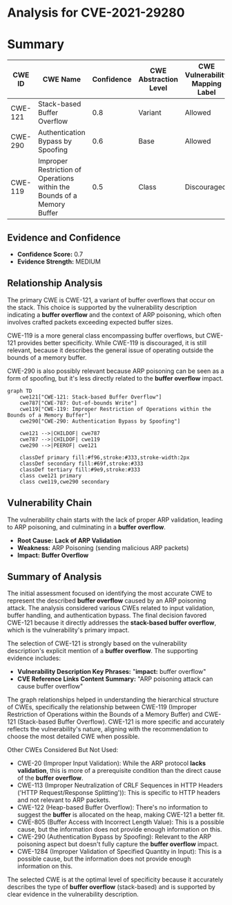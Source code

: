 # Analysis for CVE-2021-29280

# Summary
| CWE ID | CWE Name | Confidence | CWE Abstraction Level | CWE Vulnerability Mapping Label | CWE-Vulnerability Mapping Notes |
|---|---|---|---|---|---|
| CWE-121 | Stack-based Buffer Overflow | 0.8 | Variant | Allowed | Primary CWE |
| CWE-290 | Authentication Bypass by Spoofing | 0.6 | Base | Allowed | Secondary Candidate |
| CWE-119 | Improper Restriction of Operations within the Bounds of a Memory Buffer | 0.5 | Class | Discouraged | Secondary Candidate |

## Evidence and Confidence

*   **Confidence Score:** 0.7
*   **Evidence Strength:** MEDIUM

## Relationship Analysis
The primary CWE is CWE-121, a variant of buffer overflows that occur on the stack. This choice is supported by the vulnerability description indicating a **buffer overflow** and the context of ARP poisoning, which often involves crafted packets exceeding expected buffer sizes.

CWE-119 is a more general class encompassing buffer overflows, but CWE-121 provides better specificity. While CWE-119 is discouraged, it is still relevant, because it describes the general issue of operating outside the bounds of a memory buffer.

CWE-290 is also possibly relevant because ARP poisoning can be seen as a form of spoofing, but it's less directly related to the **buffer overflow** impact.

```mermaid
graph TD
    cwe121["CWE-121: Stack-based Buffer Overflow"]
    cwe787["CWE-787: Out-of-bounds Write"]
    cwe119["CWE-119: Improper Restriction of Operations within the Bounds of a Memory Buffer"]
    cwe290["CWE-290: Authentication Bypass by Spoofing"]
    
    cwe121 -->|CHILDOF| cwe787
    cwe787 -->|CHILDOF| cwe119
    cwe290 -->|PEEROF| cwe121
    
    classDef primary fill:#f96,stroke:#333,stroke-width:2px
    classDef secondary fill:#69f,stroke:#333
    classDef tertiary fill:#9e9,stroke:#333
    class cwe121 primary
    class cwe119,cwe290 secondary
```

## Vulnerability Chain
The vulnerability chain starts with the lack of proper ARP validation, leading to ARP poisoning, and culminating in a **buffer overflow**.
  - **Root Cause:** **Lack of ARP Validation**
  - **Weakness:** ARP Poisoning (sending malicious ARP packets)
  - **Impact:** **Buffer Overflow**

## Summary of Analysis
The initial assessment focused on identifying the most accurate CWE to represent the described **buffer overflow** caused by an ARP poisoning attack. The analysis considered various CWEs related to input validation, buffer handling, and authentication bypass. The final decision favored CWE-121 because it directly addresses the **stack-based buffer overflow**, which is the vulnerability's primary impact.

The selection of CWE-121 is strongly based on the vulnerability description's explicit mention of a **buffer overflow**. The supporting evidence includes:

*   **Vulnerability Description Key Phrases:** "**impact:** buffer overflow"
*   **CVE Reference Links Content Summary:** "ARP poisoning attack can cause buffer overflow"

The graph relationships helped in understanding the hierarchical structure of CWEs, specifically the relationship between CWE-119 (Improper Restriction of Operations within the Bounds of a Memory Buffer) and CWE-121 (Stack-based Buffer Overflow). CWE-121 is more specific and accurately reflects the vulnerability's nature, aligning with the recommendation to choose the most detailed CWE when possible.

Other CWEs Considered But Not Used:

*   CWE-20 (Improper Input Validation): While the ARP protocol **lacks validation**, this is more of a prerequisite condition than the direct cause of the **buffer overflow**.
*   CWE-113 (Improper Neutralization of CRLF Sequences in HTTP Headers ('HTTP Request/Response Splitting')): This is specific to HTTP headers and not relevant to ARP packets.
*   CWE-122 (Heap-based Buffer Overflow): There's no information to suggest the **buffer** is allocated on the heap, making CWE-121 a better fit.
*   CWE-805 (Buffer Access with Incorrect Length Value): This is a possible cause, but the information does not provide enough information on this.
*   CWE-290 (Authentication Bypass by Spoofing): Relevant to the ARP poisoning aspect but doesn't fully capture the **buffer overflow** impact.
*   CWE-1284 (Improper Validation of Specified Quantity in Input): This is a possible cause, but the information does not provide enough information on this.

The selected CWE is at the optimal level of specificity because it accurately describes the type of **buffer overflow** (stack-based) and is supported by clear evidence in the vulnerability description.